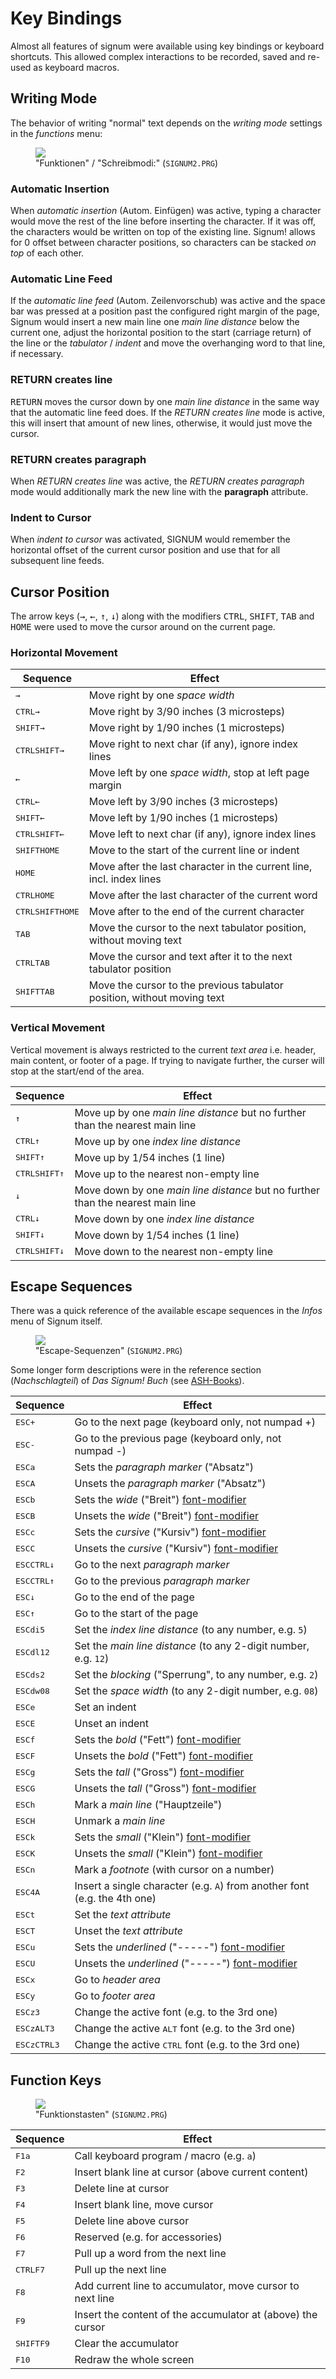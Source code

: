 # Key Bindings

Almost all features of signum were available using key bindings or keyboard
shortcuts. This allowed complex interactions to be recorded, saved and re-used
as keyboard macros.

## Writing Mode

The behavior of writing "normal" text depends on the *writing mode* settings in the
*functions* menu:

<figure>
<img src="{% link /img/writing-mode.png %}">
<figcaption>"Funktionen" / "Schreibmodi:" (<code>SIGNUM2.PRG</code>)</figcaption>
</figure>

### Automatic Insertion

When *automatic insertion* (Autom. Einfügen) was active, typing a character would
move the rest of the line before inserting the character. If it was off, the
characters would be written on top of the existing line. Signum! allows for 0
offset between character positions, so characters can be stacked *on top* of each other.

### Automatic Line Feed

If the *automatic line feed* (Autom. Zeilenvorschub) was active and the space
bar was pressed at a position past the configured right margin of the page, Signum
would insert a new main line one *main line distance* below the current one, adjust
the horizontal position to the start (carriage return) of the line or the *tabulator*
/ *indent* and move the overhanging word to that line, if necessary.

### RETURN creates line

<kbd>RETURN</kbd> moves the cursor down by one *main line distance* in the same
way that the automatic line feed does. If the *RETURN creates line* mode is active,
this will insert that amount of new lines, otherwise, it would just move the cursor.

### RETURN creates paragraph

When *RETURN creates line* was active, the *RETURN creates paragraph* mode would
additionally mark the new line with the **paragraph** attribute.

### Indent to Cursor

When *indent to cursor* was activated, SIGNUM would remember the horizontal
offset of the current cursor position and use that for all subsequent line feeds.

## Cursor Position

The arrow keys (<kbd>&rarr;</kbd>, <kbd>&larr;</kbd>, <kbd>&uarr;</kbd>, <kbd>&darr;</kbd>)
along with the modifiers <kbd>CTRL</kbd>, <kbd>SHIFT</kbd>, <kbd>TAB</kbd> and <kbd>HOME</kbd>
were used to move the cursor around on the current page.

### Horizontal Movement

| Sequence | Effect |
|---|---|
| <kbd>&rarr;</kbd> | Move right by one *space width* |
| <kbd>CTRL</kbd><kbd>&rarr;</kbd> | Move right by 3/90 inches (3 microsteps) |
| <kbd>SHIFT</kbd><kbd>&rarr;</kbd> | Move right by 1/90 inches (1 microsteps) |
| <kbd>CTRL</kbd><kbd>SHIFT</kbd><kbd>&rarr;</kbd> | Move right to next char (if any), ignore index lines |
| <kbd>&larr;</kbd> | Move left by one *space width*, stop at left page margin |
| <kbd>CTRL</kbd><kbd>&larr;</kbd> | Move left by 3/90 inches (3 microsteps) |
| <kbd>SHIFT</kbd><kbd>&larr;</kbd> | Move left by 1/90 inches (1 microsteps) |
| <kbd>CTRL</kbd><kbd>SHIFT</kbd><kbd>&larr;</kbd> | Move left to next char (if any), ignore index lines |
| <kbd>SHIFT</kbd><kbd>HOME</kbd> | Move to the start of the current line or indent |
| <kbd>HOME</kbd> | Move after the last character in the current line, incl. index lines |
| <kbd>CTRL</kbd><kbd>HOME</kbd> | Move after the last character of the current word |
| <kbd>CTRL</kbd><kbd>SHIFT</kbd><kbd>HOME</kbd> | Move after to the end of the current character |
| <kbd>TAB</kbd> | Move the cursor to the next tabulator position, without moving text |
| <kbd>CTRL</kbd><kbd>TAB</kbd> | Move the cursor and text after it to the next tabulator position |
| <kbd>SHIFT</kbd><kbd>TAB</kbd> | Move the cursor to the previous tabulator position, without moving text |

### Vertical Movement

Vertical movement is always restricted to the current *text area* i.e. header, main content, or footer
of a page. If trying to navigate further, the curser will stop at the start/end of the area.

| Sequence | Effect |
|---|---|
| <kbd>&uarr;</kbd> | Move up by one *main line distance* but no further than the nearest main line |
| <kbd>CTRL</kbd><kbd>&uarr;</kbd> | Move up by one *index line distance* |
| <kbd>SHIFT</kbd><kbd>&uarr;</kbd> | Move up by 1/54 inches (1 line) |
| <kbd>CTRL</kbd><kbd>SHIFT</kbd><kbd>&uarr;</kbd> | Move up to the nearest non-empty line |
| <kbd>&darr;</kbd> | Move down by one *main line distance* but no further than the nearest main line |
| <kbd>CTRL</kbd><kbd>&darr;</kbd> | Move down by one *index line distance*  |
| <kbd>SHIFT</kbd><kbd>&darr;</kbd> | Move down by 1/54 inches (1 line) |
| <kbd>CTRL</kbd><kbd>SHIFT</kbd><kbd>&darr;</kbd> | Move down to the nearest non-empty line |

[working area]: ./documents.md#working-area

## Escape Sequences

There was a quick reference of the available escape sequences in the *Infos*
menu of Signum itself.

<figure>
<img src="{% link /img/escape-sequences.png %}">
<figcaption>"Escape-Sequenzen" (<code>SIGNUM2.PRG</code>)</figcaption>
</figure>

Some longer form descriptions were in the reference section (*Nachschlagteil*)
of *Das Signum! Buch* (see [ASH-Books](/signum/references#ash-books)).

| Sequence | Effect |
|---|---|
| <kbd>ESC</kbd><kbd>+</kbd> | Go to the next page (keyboard only, not numpad +) |
| <kbd>ESC</kbd><kbd>-</kbd> | Go to the previous page (keyboard only, not numpad -) |
| <kbd>ESC</kbd><kbd>a</kbd> | Sets the *paragraph marker* ("Absatz") |
| <kbd>ESC</kbd><kbd>A</kbd> | Unsets the *paragraph marker* ("Absatz") |
| <kbd>ESC</kbd><kbd>b</kbd> | Sets the *wide* ("Breit") [font-modifier] |
| <kbd>ESC</kbd><kbd>B</kbd> | Unsets the *wide* ("Breit") [font-modifier] |
| <kbd>ESC</kbd><kbd>c</kbd> | Sets the *cursive* ("Kursiv") [font-modifier] |
| <kbd>ESC</kbd><kbd>C</kbd> | Unsets the *cursive* ("Kursiv") [font-modifier] |
| <kbd>ESC</kbd><kbd>CTRL</kbd><kbd>&darr;</kbd> | Go to the next *paragraph marker* |
| <kbd>ESC</kbd><kbd>CTRL</kbd><kbd>&uarr;</kbd> | Go to the previous *paragraph marker* |
| <kbd>ESC</kbd><kbd>&darr;</kbd> | Go to the end of the page |
| <kbd>ESC</kbd><kbd>&uarr;</kbd> | Go to the start of the page |
| <kbd>ESC</kbd><kbd>d</kbd><kbd>i</kbd><kbd>5</kbd> | Set the *index line distance* (to any number, e.g. `5`) |
| <kbd>ESC</kbd><kbd>d</kbd><kbd>l</kbd><kbd>1</kbd><kbd>2</kbd> | Set the *main line distance* (to any 2-digit number, e.g. `12`) |
| <kbd>ESC</kbd><kbd>d</kbd><kbd>s</kbd><kbd>2</kbd> | Set the *blocking* ("Sperrung", to any number, e.g. `2`) |
| <kbd>ESC</kbd><kbd>d</kbd><kbd>w</kbd><kbd>0</kbd><kbd>8</kbd> | Set the *space width* (to any 2-digit number, e.g. `08`) |
| <kbd>ESC</kbd><kbd>e</kbd> | Set an indent |
| <kbd>ESC</kbd><kbd>E</kbd> | Unset an indent |
| <kbd>ESC</kbd><kbd>f</kbd> | Sets the *bold* ("Fett") [font-modifier] |
| <kbd>ESC</kbd><kbd>F</kbd> | Unsets the *bold* ("Fett") [font-modifier] |
| <kbd>ESC</kbd><kbd>g</kbd> | Sets the *tall* ("Gross") [font-modifier] |
| <kbd>ESC</kbd><kbd>G</kbd> | Unsets the *tall* ("Gross") [font-modifier] |
| <kbd>ESC</kbd><kbd>h</kbd> | Mark a *main line* ("Hauptzeile") |
| <kbd>ESC</kbd><kbd>H</kbd> | Unmark a *main line* |
| <kbd>ESC</kbd><kbd>k</kbd> | Sets the *small* ("Klein") [font-modifier] |
| <kbd>ESC</kbd><kbd>K</kbd> | Unsets the *small* ("Klein") [font-modifier] |
| <kbd>ESC</kbd><kbd>n</kbd> | Mark a *footnote* (with cursor on a number) |
| <kbd>ESC</kbd><kbd>4</kbd><kbd>A</kbd> | Insert a single character (e.g. `A`) from another font (e.g. the 4th one) |
| <kbd>ESC</kbd><kbd>t</kbd> | Set the *text attribute* |
| <kbd>ESC</kbd><kbd>T</kbd> | Unset the *text attribute* |
| <kbd>ESC</kbd><kbd>u</kbd> | Sets the *underlined* ("-----") [font-modifier] |
| <kbd>ESC</kbd><kbd>U</kbd> | Unsets the *underlined* ("-----") [font-modifier] |
| <kbd>ESC</kbd><kbd>x</kbd> | Go to *header area* |
| <kbd>ESC</kbd><kbd>y</kbd> | Go to *footer area* |
| <kbd>ESC</kbd><kbd>z</kbd><kbd>3</kbd> | Change the active font (e.g. to the 3rd one) |
| <kbd>ESC</kbd><kbd>z</kbd><kbd>ALT</kbd><kbd>3</kbd> | Change the active <kbd>ALT</kbd> font (e.g. to the 3rd one) |
| <kbd>ESC</kbd><kbd>z</kbd><kbd>CTRL</kbd><kbd>3</kbd> | Change the active <kbd>CTRL</kbd> font (e.g. to the 3rd one) |

[font-modifier]: /signum/font-modifiers

## Function Keys

<figure>
<img src="{% link /img/function-keys.png %}">
<figcaption>"Funktionstasten" (<code>SIGNUM2.PRG</code>)</figcaption>
</figure>

| Sequence | Effect |
|---|---|
| <kbd>F1</kbd><kbd>a</kbd> | Call keyboard program / macro (e.g. `a`) |
| <kbd>F2</kbd> | Insert blank line at cursor (above current content) |
| <kbd>F3</kbd> | Delete line at cursor |
| <kbd>F4</kbd> | Insert blank line, move cursor |
| <kbd>F5</kbd> | Delete line above cursor |
| <kbd>F6</kbd> | Reserved (e.g. for accessories) |
| <kbd>F7</kbd> | Pull up a word from the next line |
| <kbd>CTRL</kbd><kbd>F7</kbd> | Pull up the next line |
| <kbd>F8</kbd> | Add current line to accumulator, move cursor to next line |
| <kbd>F9</kbd> | Insert the content of the accumulator at (above) the cursor |
| <kbd>SHIFT</kbd><kbd>F9</kbd> | Clear the accumulator |
| <kbd>F10</kbd> | Redraw the whole screen |
